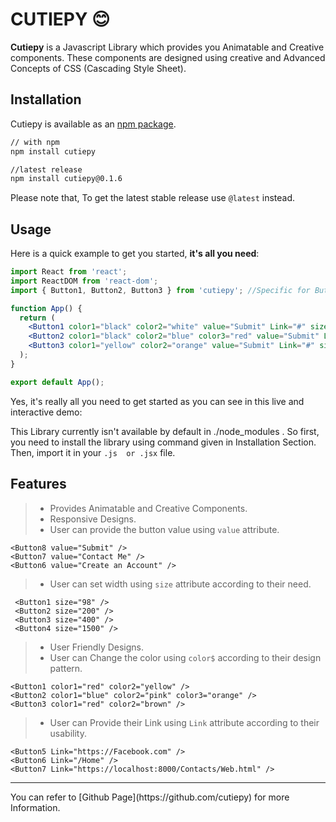 # CUTIEPY :blush:

**Cutiepy** is a Javascript Library which provides you Animatable and Creative components. These components are designed using creative and Advanced Concepts of CSS (Cascading Style Sheet). 
<div align="center">

</div>

## Installation  
Cutiepy is available as an [npm package](https://www.npmjs.com/package/cutiepy).

```sh
// with npm
npm install cutiepy

//latest release
npm install cutiepy@0.1.6

```

Please note that, To get the latest stable release use `@latest` instead.

## Usage

Here is a quick example to get you started, **it's all you need**:

```jsx
import React from 'react';
import ReactDOM from 'react-dom';
import { Button1, Button2, Button3 } from 'cutiepy'; //Specific for Button1, Button2, Button3 

function App() {
  return (
    <Button1 color1="black" color2="white" value="Submit" Link="#" size="150" />
    <Button2 color1="black" color2="blue" color3="red" value="Submit" Link="#" size="225" />
    <Button3 color1="yellow" color2="orange" value="Submit" Link="#" size="300" />
  );
}

export default App();
```

Yes, it's really all you need to get started as you can see in this live and interactive demo:

This Library currently isn't available by default in ./node_modules . So first, you need to install the library using command given in Installation Section.
Then, import it in your ```.js  or .jsx``` file.

## Features
> - Provides Animatable and Creative Components.
> - Responsive Designs.
> - User can provide the button value using `value` attribute.
```
<Button8 value="Submit" />
<Button7 value="Contact Me" />
<Button6 value="Create an Account" />
```
> - User can set width using `size` attribute according to their need.
```
 <Button1 size="98" />
 <Button2 size="200" />
 <Button3 size="400" />
 <Button4 size="1500" />
```
> - User Friendly Designs.
> - User can Change the color using `color$` according to their design pattern.
```
<Button1 color1="red" color2="yellow" />
<Button2 color1="blue" color2="pink" color3="orange" />
<Button3 color1="red" color2="brown" />
```
> - User can Provide their Link using `Link` attribute according to their usability.
```
<Button5 Link="https://Facebook.com" />
<Button6 Link="/Home" />
<Button7 Link="https://localhost:8000/Contacts/Web.html" />
```
<hr>
You can refer to [Github Page](https://github.com/cutiepy) for more Information.